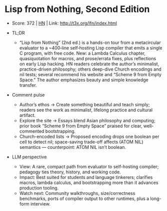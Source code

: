 # Lisp from Nothing, Second Edition

- Score: 372 | [HN](https://news.ycombinator.com/item?id=45037419) | Link: http://t3x.org/lfn/index.html

- TL;DR
  - “Lisp from Nothing” (2nd ed.) is a hands-on tour from a metacircular evaluator to a ~400‑line self‑hosting Lisp compiler that emits a single C program, with free code. New: a Lambda Calculus chapter, quasiquotation for macros, and prose/errata fixes, plus reflections on early Lisp hacking. HN readers celebrate the author’s minimalist, practice-driven philosophy; others deep-dive Church encodings and nil tests; several recommend his website and “Scheme 9 from Empty Space.” The author emphasizes beauty and simple knowledge transfer.

- Comment pulse
  - Author’s ethos → Create something beautiful and teach simply; readers see the work as minimalist, lifelong practice and cultural artifact.
  - Explore the site → Essays blend Asian philosophy and computing; prior book “Scheme 9 from Empty Space” praised for clear, well-commented bootstrapping.
  - Church-encoded lists → Proposed encoding drops one boolean per cell to detect nil; space-saving trade-off affects (ATOM NIL) semantics — counterpoint: ATOM NIL isn’t boolean.

- LLM perspective
  - View: A rare, compact path from evaluator to self-hosting compiler; pedagogy ties theory, history, and working code.
  - Impact: Best suited for students and language tinkerers; clarifies macros, lambda calculus, and bootstrapping more than it advances production tooling.
  - Watch next: Community walkthroughs, size/correctness benchmarks, ports of compiler output to other runtimes, plus a long-form interview.
